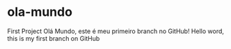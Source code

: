 # ola-mundo
First Project
Olá Mundo, este é meu primeiro branch no GitHub!
Hello word, this is my first branch on GitHub
